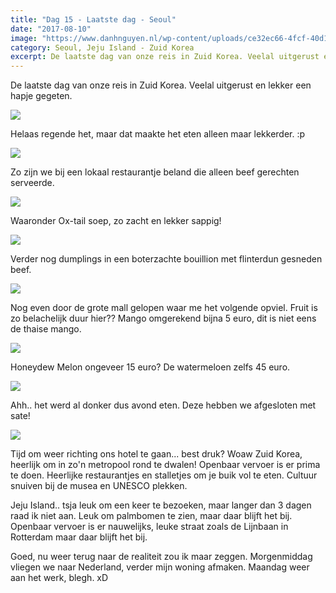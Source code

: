 ```yaml
---
title: "Dag 15 - Laatste dag - Seoul"
date: "2017-08-10"
image: "https://www.danhnguyen.nl/wp-content/uploads/ce32ec66-4fcf-40d1-bb7c-80726261f359.jpg"
category: Seoul, Jeju Island - Zuid Korea
excerpt: De laatste dag van onze reis in Zuid Korea. Veelal uitgerust en lekker een hapje gegeten. Helaas regende het...
---
```


De laatste dag van onze reis in Zuid Korea. Veelal uitgerust en lekker een hapje gegeten.

![](https://www.danhnguyen.nl/wp-content/uploads/ce32ec66-4fcf-40d1-bb7c-80726261f359-700x393.jpg)

Helaas regende het, maar dat maakte het eten alleen maar lekkerder. :p

![](https://www.danhnguyen.nl/wp-content/uploads/5359f8a9-3743-42bb-8f32-c633e32b0711-700x393.jpg)

Zo zijn we bij een lokaal restaurantje beland die alleen beef gerechten serveerde.

![](https://www.danhnguyen.nl/wp-content/uploads/a3c58a38-cb6f-4bd7-8dfc-ac7b7f990880-700x393.jpg)

Waaronder Ox-tail soep, zo zacht en lekker sappig!

![](https://www.danhnguyen.nl/wp-content/uploads/bdbdc99e-c0e0-4763-9ab9-edcaef8718de-700x393.jpg)

Verder nog dumplings in een boterzachte bouillion met flinterdun gesneden beef.

![](https://www.danhnguyen.nl/wp-content/uploads/c8d0ef65-631c-4205-84a2-b307a16d783c-700x393.jpg)

Nog even door de grote mall gelopen waar me het volgende opviel. Fruit is zo belachelijk duur hier?? Mango omgerekend bijna 5 euro, dit is niet eens de thaise mango.

![](https://www.danhnguyen.nl/wp-content/uploads/d4ec3eab-eac8-41ac-bcc3-386cfb1376f0-700x393.jpg)

Honeydew Melon ongeveer 15 euro? De watermeloen zelfs 45 euro.

![](https://www.danhnguyen.nl/wp-content/uploads/e21b0c39-b41f-4168-b73f-a28b34f758ea-700x394.jpg)

Ahh.. het werd al donker dus avond eten. Deze hebben we afgesloten met sate!

![](https://www.danhnguyen.nl/wp-content/uploads/1124c9d1-b010-4cb0-a024-b6bdb79d2951-e1502817656430-700x675.jpg)

Tijd om weer richting ons hotel te gaan... best druk?
Woaw Zuid Korea, heerlijk om in zo'n metropool rond te dwalen! Openbaar vervoer is er prima te doen. Heerlijke restaurantjes en stalletjes om je buik vol te eten. Cultuur snuiven bij de musea en UNESCO plekken.

Jeju Island.. tsja leuk om een keer te bezoeken, maar langer dan 3 dagen raad ik niet aan. Leuk om palmbomen te zien, maar daar blijft het bij. Openbaar vervoer is er nauwelijks, leuke straat zoals de Lijnbaan in Rotterdam maar daar blijft het bij.

Goed, nu weer terug naar de realiteit zou ik maar zeggen. Morgenmiddag vliegen we naar Nederland, verder mijn woning afmaken. Maandag weer aan het werk, blegh. xD
